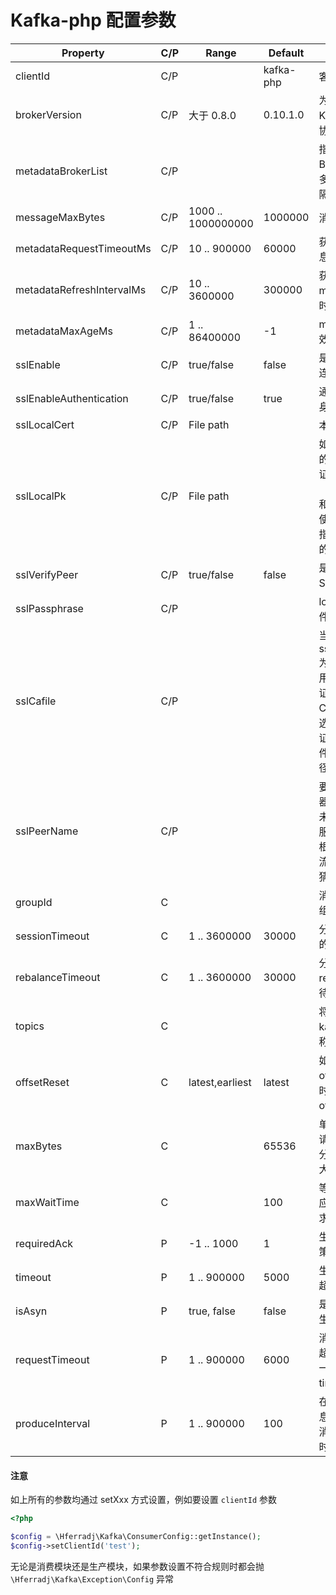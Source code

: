 Kafka-php 配置参数
==================

| Property	| C/P	| Range	| Default | Desc |
| ----  | ---- | ---- | ---- | ---- |
| clientId | C/P | | kafka-php | 客户端标识 |
| brokerVersion | C/P | 大于 0.8.0 | 0.10.1.0 | 为了计算 Kafka 请求的协议版本 |
| metadataBrokerList | C/P | | | 指定 Kafka Broker 列表，多个用逗号分隔 |
| messageMaxBytes | C/P | 1000 .. 1000000000 | 1000000 | 消息最大长度 |
| metadataRequestTimeoutMs | C/P | 10 .. 900000 | 60000 | 获取 meta 信息超时时间 |
| metadataRefreshIntervalMs | C/P | 10 .. 3600000  | 300000 | 获取同步 meta 信息的时间间隔 |
| metadataMaxAgeMs | C/P | 1 .. 86400000 | -1 | meta 信息有效期
| sslEnable | C/P | true/false | false | 是否开启 Ssl 连接 |
| sslEnableAuthentication | C/P | true/false | true | 通过SSL启用身份验证 |
| sslLocalCert | C/P | File path |  | 本地证书路径 |
| sslLocalPk | C/P | File path |  | 如果使用独立的文件来存储证书（local_cert）和私钥， 那么使用此选项来指明私钥文件的路径。|
| sslVerifyPeer | C/P | true/false | false | 是否需要验证 SSL 证书。|
| sslPassphrase | C/P |  |  | local_cert 文件的密码。|
| sslCafile | C/P |  |  | 当设置 sslVerifyPeer 为 true 时， 用来验证远端证书所用到的 CA 证书。 本选项值为 CA 证书在本地文件系统的全路径及文件名。|
| sslPeerName | C/P |  |  | 要连接的服务器名称。如果未设置，那么服务器名称将根据打开 SSL 流的主机名称猜测得出。|
| groupId | C |  | |  消费模块的分组 ID |
| sessionTimeout | C | 1 .. 3600000 | 30000 | 分组中消费者的有效时间 |
| rebalanceTimeout | C | 1 .. 3600000 | 30000 | 分组 rebalance 等待 join 时间 |
| topics | C | | |  将要消费的 kafka topic 名称 |
| offsetReset | C | latest,earliest | latest | 如果消费 offset 失效的时候重置 offset 的策略 |
| maxBytes | C |  | 65536 | 单次 FETCH 请求对于单个分区请求的最大字节数 |
| maxWaitTime | C |  | 100 | 等待服务端响应 FETCH 请求的最大时间 |
| requiredAck | P | -1 .. 1000 | 1 | 生产消息确认策略 |
| timeout | P | 1 .. 900000 | 5000 | 生产消息请求超时时间 |
| isAsyn | P | true, false | false | 是否采用异步生产消息 |
| requestTimeout | P | 1 .. 900000 | 6000 |  消费消息整体超时时间, 该值一定要大于 timeout 参数 |
| produceInterval | P | 1 .. 900000 | 100 | 在异步生产消息时执行生产消息的请求的时间间隔 |

#### 注意

如上所有的参数均通过 setXxx 方式设置，例如要设置 `clientId` 参数

```php
<?php

$config = \Hferradj\Kafka\ConsumerConfig::getInstance();
$config->setClientId('test');
```

无论是消费模块还是生产模块，如果参数设置不符合规则时都会抛 `\Hferradj\Kafka\Exception\Config` 异常
